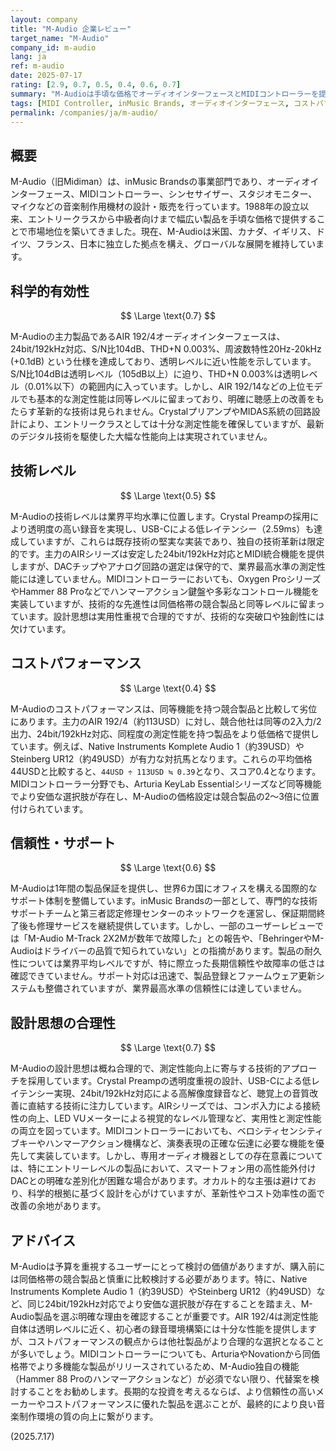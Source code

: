 ```yaml
---
layout: company
title: "M-Audio 企業レビュー"
target_name: "M-Audio"
company_id: m-audio
lang: ja
ref: m-audio
date: 2025-07-17
rating: [2.9, 0.7, 0.5, 0.4, 0.6, 0.7]
summary: "M-Audioは手頃な価格でオーディオインターフェースとMIDIコントローラーを提供するメーカーですが、科学的有効性と技術レベルに課題があり、コストパフォーマンスでは同等機能の競合製品に劣る評価となっています。"
tags: [MIDI Controller, inMusic Brands, オーディオインターフェース, コストパフォーマンス]
permalink: /companies/ja/m-audio/
---
```

## 概要

M-Audio（旧Midiman）は、inMusic Brandsの事業部門であり、オーディオインターフェース、MIDIコントローラー、シンセサイザー、スタジオモニター、マイクなどの音楽制作用機材の設計・販売を行っています。1988年の設立以来、エントリークラスから中級者向けまで幅広い製品を手頃な価格で提供することで市場地位を築いてきました。現在、M-Audioは米国、カナダ、イギリス、ドイツ、フランス、日本に独立した拠点を構え、グローバルな展開を維持しています。

## 科学的有効性

$$ \Large \text{0.7} $$

M-Audioの主力製品であるAIR 192/4オーディオインターフェースは、24bit/192kHz対応、S/N比104dB、THD+N 0.003%、周波数特性20Hz-20kHz (+0.1dB) という仕様を達成しており、透明レベルに近い性能を示しています。S/N比104dBは透明レベル（105dB以上）に迫り、THD+N 0.003%は透明レベル（0.01%以下）の範囲内に入っています。しかし、AIR 192/14などの上位モデルでも基本的な測定性能は同等レベルに留まっており、明確に聴感上の改善をもたらす革新的な技術は見られません。CrystalプリアンプやMIDAS系統の回路設計により、エントリークラスとしては十分な測定性能を確保していますが、最新のデジタル技術を駆使した大幅な性能向上は実現されていません。

## 技術レベル

$$ \Large \text{0.5} $$

M-Audioの技術レベルは業界平均水準に位置します。Crystal Preampの採用により透明度の高い録音を実現し、USB-Cによる低レイテンシー（2.59ms）も達成していますが、これらは既存技術の堅実な実装であり、独自の技術革新は限定的です。主力のAIRシリーズは安定した24bit/192kHz対応とMIDI統合機能を提供しますが、DACチップやアナログ回路の選定は保守的で、業界最高水準の測定性能には達していません。MIDIコントローラーにおいても、Oxygen ProシリーズやHammer 88 Proなどでハンマーアクション鍵盤や多彩なコントロール機能を実装していますが、技術的な先進性は同価格帯の競合製品と同等レベルに留まっています。設計思想は実用性重視で合理的ですが、技術的な突破口や独創性には欠けています。

## コストパフォーマンス

$$ \Large \text{0.4} $$

M-Audioのコストパフォーマンスは、同等機能を持つ競合製品と比較して劣位にあります。主力のAIR 192/4（約113USD）に対し、競合他社は同等の2入力/2出力、24bit/192kHz対応、同程度の測定性能を持つ製品をより低価格で提供しています。例えば、Native Instruments Komplete Audio 1（約39USD）やSteinberg UR12（約49USD）が有力な対抗馬となります。これらの平均価格44USDと比較すると、`44USD ÷ 113USD ≒ 0.39`となり、スコア0.4となります。MIDIコントローラー分野でも、Arturia KeyLab Essentialシリーズなど同等機能でより安価な選択肢が存在し、M-Audioの価格設定は競合製品の2～3倍に位置付けられています。

## 信頼性・サポート

$$ \Large \text{0.6} $$

M-Audioは1年間の製品保証を提供し、世界6カ国にオフィスを構える国際的なサポート体制を整備しています。inMusic Brandsの一部として、専門的な技術サポートチームと第三者認定修理センターのネットワークを運営し、保証期間終了後も修理サービスを継続提供しています。しかし、一部のユーザーレビューでは「M-Audio M-Track 2X2Mが数年で故障した」との報告や、「BehringerやM-Audioはドライバーの品質で知られていない」との指摘があります。製品の耐久性については業界平均レベルですが、特に際立った長期信頼性や故障率の低さは確認できていません。サポート対応は迅速で、製品登録とファームウェア更新システムも整備されていますが、業界最高水準の信頼性には達していません。

## 設計思想の合理性

$$ \Large \text{0.7} $$

M-Audioの設計思想は概ね合理的で、測定性能向上に寄与する技術的アプローチを採用しています。Crystal Preampの透明度重視の設計、USB-Cによる低レイテンシー実現、24bit/192kHz対応による高解像度録音など、聴覚上の音質改善に直結する技術に注力しています。AIRシリーズでは、コンボ入力による接続性の向上、LED VUメーターによる視覚的なレベル管理など、実用性と測定性能の両立を図っています。MIDIコントローラーにおいても、ベロシティセンシティブキーやハンマーアクション機構など、演奏表現の正確な伝達に必要な機能を優先して実装しています。しかし、専用オーディオ機器としての存在意義については、特にエントリーレベルの製品において、スマートフォン用の高性能外付けDACとの明確な差別化が困難な場合があります。オカルト的な主張は避けており、科学的根拠に基づく設計を心がけていますが、革新性やコスト効率性の面で改善の余地があります。

## アドバイス

M-Audioは予算を重視するユーザーにとって検討の価値がありますが、購入前には同価格帯の競合製品と慎重に比較検討する必要があります。特に、Native Instruments Komplete Audio 1（約39USD）やSteinberg UR12（約49USD）など、同じ24bit/192kHz対応でより安価な選択肢が存在することを踏まえ、M-Audio製品を選ぶ明確な理由を確認することが重要です。AIR 192/4は測定性能自体は透明レベルに近く、初心者の録音環境構築には十分な性能を提供しますが、コストパフォーマンスの観点からは他社製品がより合理的な選択となることが多いでしょう。MIDIコントローラーについても、ArturiaやNovationから同価格帯でより多機能な製品がリリースされているため、M-Audio独自の機能（Hammer 88 Proのハンマーアクションなど）が必須でない限り、代替案を検討することをお勧めします。長期的な投資を考えるならば、より信頼性の高いメーカーやコストパフォーマンスに優れた製品を選ぶことが、最終的により良い音楽制作環境の質の向上に繋がります。

(2025.7.17)
